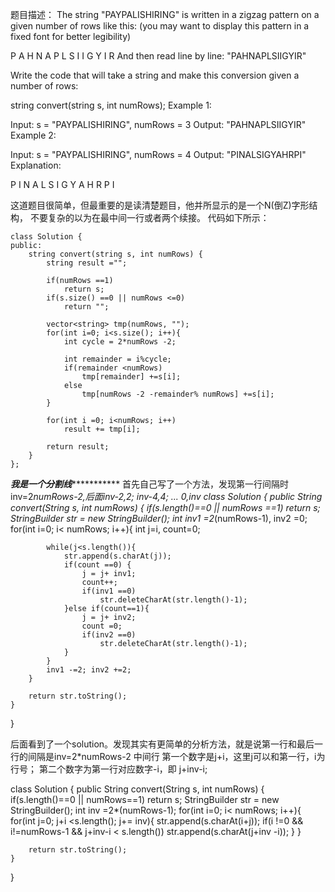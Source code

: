 题目描述：
The string "PAYPALISHIRING" is written in a zigzag pattern on a given number of rows like this: (you may want to display this pattern in a fixed font for better legibility)

P   A   H   N
A P L S I I G
Y   I   R
And then read line by line: "PAHNAPLSIIGYIR"

Write the code that will take a string and make this conversion given a number of rows:

string convert(string s, int numRows);
Example 1:

Input: s = "PAYPALISHIRING", numRows = 3
Output: "PAHNAPLSIIGYIR"
Example 2:

Input: s = "PAYPALISHIRING", numRows = 4
Output: "PINALSIGYAHRPI"
Explanation:

P     I    N
A   L S  I G
Y A   H R
P     I

这道题目很简单，但最重要的是读清楚题目，他并所显示的是一个N(倒Z)字形结构，
不要复杂的以为在最中间一行或者两个续接。
代码如下所示：
```
class Solution {
public:
    string convert(string s, int numRows) {
        string result ="";
        
        if(numRows ==1)
            return s;
        if(s.size() ==0 || numRows <=0)
            return "";
        
        vector<string> tmp(numRows, "");
        for(int i=0; i<s.size(); i++){
            int cycle = 2*numRows -2;
            
            int remainder = i%cycle;
            if(remainder <numRows)
                tmp[remainder] +=s[i];
            else
                tmp[numRows -2 -remainder% numRows] +=s[i];
        }
        
        for(int i =0; i<numRows; i++)
            result += tmp[i];
        
        return result;
    }
};
```

*************************************我是一个分割线************************************************
首先自己写了一个方法，发现第一行间隔时inv=2*numRows-2,后面inv-2,2; inv-4,4; ... 0,inv
class Solution {
    public String convert(String s, int numRows) {
        if(s.length()==0 || numRows ==1)
            return s;
        StringBuilder str = new StringBuilder();
        int inv1 =2*(numRows-1), inv2 =0;
        for(int i=0; i< numRows; i++){
            int j=i, count=0;
            
            while(j<s.length()){
                str.append(s.charAt(j));
                if(count ==0) {
                    j = j+ inv1;
                    count++;
                    if(inv1 ==0)
                        str.deleteCharAt(str.length()-1);
                }else if(count==1){
                    j = j+ inv2;
                    count =0;
                    if(inv2 ==0)
                        str.deleteCharAt(str.length()-1);
                }
            }
            inv1 -=2; inv2 +=2;
        }

        return str.toString();
    }
}


后面看到了一个solution。发现其实有更简单的分析方法，就是说第一行和最后一行的间隔是inv=2*numRows-2
中间行 第一个数字是j+i，这里j可以和第一行，i为行号； 第二个数字为第一行对应数字-i，即 j+inv-i;

class Solution {
    public String convert(String s, int numRows) {
        if(s.length()==0 || numRows==1)
            return s;
        StringBuilder str = new StringBuilder();
        int inv =2*(numRows-1);
        for(int i=0; i< numRows; i++){
            for(int j=0; j+i <s.length(); j+= inv){
                str.append(s.charAt(i+j));
                if(i !=0 && i!=numRows-1 && j+inv-i < s.length())
                    str.append(s.charAt(j+inv -i));
            }
        }

        return str.toString();
    }
}

